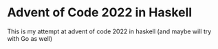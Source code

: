 # Advent of Code 2022 in Haskell

This is my attempt at advent of code 2022 in haskell (and maybe will try with Go as well)